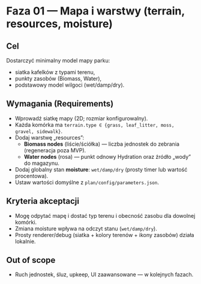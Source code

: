 # Faza 01 — Mapa i warstwy (terrain, resources, moisture)

## Cel
Dostarczyć minimalny model mapy parku:
- siatka kafelków z typami terenu,
- punkty zasobów (Biomass, Water),
- podstawowy model wilgoci (wet/damp/dry).

## Wymagania (Requirements)
- Wprowadź siatkę mapy (2D; rozmiar konfigurowalny).
- Każda komórka ma `terrain.type ∈ {grass, leaf_litter, moss, gravel, sidewalk}`.
- Dodaj warstwę „resources”:
  - **Biomass nodes** (liście/ściółka) — liczba jednostek do zebrania (regeneracja poza MVP).
  - **Water nodes** (rosa) — punkt odnowy Hydration oraz źródło „wody” do magazynu.
- Dodaj globalny stan **moisture**: `wet/damp/dry` (prosty timer lub wartość procentowa).
- Ustaw wartości domyślne z `plan/config/parameters.json`.

## Kryteria akceptacji
- Mogę odpytać mapę i dostać typ terenu i obecność zasobu dla dowolnej komórki.
- Zmiana moisture wpływa na odczyt stanu (`wet/damp/dry`).
- Prosty renderer/debug (siatka + kolory terenów + ikony zasobów) działa lokalnie.

## Out of scope
- Ruch jednostek, śluz, upkeep, UI zaawansowane — w kolejnych fazach.
